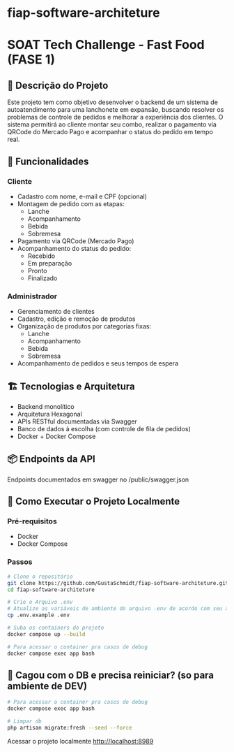 # fiap-software-architeture

# SOAT Tech Challenge - Fast Food (FASE 1)

## 🧾 Descrição do Projeto

Este projeto tem como objetivo desenvolver o backend de um sistema de autoatendimento para uma lanchonete em expansão, buscando resolver os problemas de controle de pedidos e melhorar a experiência dos clientes. O sistema permitirá ao cliente montar seu combo, realizar o pagamento via QRCode do Mercado Pago e acompanhar o status do pedido em tempo real.

## 🎯 Funcionalidades

### Cliente
- Cadastro com nome, e-mail e CPF (opcional)
- Montagem de pedido com as etapas:
  - Lanche
  - Acompanhamento
  - Bebida
  - Sobremesa
- Pagamento via QRCode (Mercado Pago)
- Acompanhamento do status do pedido:
  - Recebido
  - Em preparação
  - Pronto
  - Finalizado

### Administrador
- Gerenciamento de clientes
- Cadastro, edição e remoção de produtos
- Organização de produtos por categorias fixas:
  - Lanche
  - Acompanhamento
  - Bebida
  - Sobremesa
- Acompanhamento de pedidos e seus tempos de espera

## 🏗️ Tecnologias e Arquitetura

- Backend monolítico
- Arquitetura Hexagonal
- APIs RESTful documentadas via Swagger
- Banco de dados à escolha (com controle de fila de pedidos)
- Docker + Docker Compose

## 📦 Endpoints da API

Endpoints documentados em swagger no /public/swagger.json

## 🚀 Como Executar o Projeto Localmente

### Pré-requisitos
- Docker
- Docker Compose

### Passos

```bash
# Clone o repositório
git clone https://github.com/GustaSchmidt/fiap-software-architeture.git
cd fiap-software-architeture

# Crie o Arquivo .env
# Atualize as variáveis de ambiente do arquivo .env de acordo com seu ambiente
cp .env.example .env

# Suba os containers do projeto
docker compose up --build

# Para acessar o container pra casos de debug
docker compose exec app bash
```

## 🚀 Cagou com o DB e precisa reiniciar? (so para ambiente de DEV)

```bash
# Para acessar o container pra casos de debug
docker compose exec app bash

# Limpar db
php artisan migrate:fresh --seed --force
```

Acessar o projeto localmente
[http://localhost:8989](http://localhost:8989)